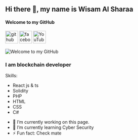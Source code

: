 ## Hi there 👋, my name is Wisam Al Sharaa
#### Welcome to my GitHub
[<img src='https://cdn.jsdelivr.net/npm/simple-icons@3.0.1/icons/github.svg' alt='github' height='40'>](https://github.com/wisam-sh)  [<img src='https://cdn.jsdelivr.net/npm/simple-icons@3.0.1/icons/facebook.svg' alt='facebook' height='40'>](https://www.facebook.com/wisam230395)  [<img src='https://cdn.jsdelivr.net/npm/simple-icons@3.0.1/icons/youtube.svg' alt='YouTube' height='40'>](https://www.youtube.com/@web3syria)  

![Welcome to my GitHub ](https://media0.giphy.com/media/v1.Y2lkPTc5MGI3NjExdTFnbGlmaHc4NDhidzV3aTlwM2YwaXZ6M2pqMWczazVheWx3a3IwaCZlcD12MV9pbnRlcm5hbF9naWZfYnlfaWQmY3Q9Zw/IhL8sICowZWmI/giphy.gif) 

### I am blockchain developer 

Skills: 
* React js & ts
* Solidity
* PHP
* HTML
* CSS
* C#

- 🔭 I’m currently working on this page. 
- 🌱 I’m currently learning Cyber Security  
- ⚡ Fun fact: Check mate 




